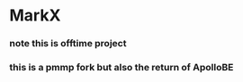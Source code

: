 # MarkX
### note this is offtime project 
### this is a pmmp fork but also the return of ApolloBE



